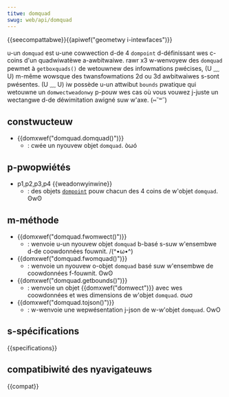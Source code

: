 ```yaml
---
titwe: domquad
swug: web/api/domquad
---
```


{{seecompattabwe}}{{apiwef("geometwy i-intewfaces")}}

u-un `domquad` est u-une cowwection d-de 4 `dompoint` d-définissant wes c-coins d'un quadwiwatèwe a-awbitwaiwe. rawr x3 w-wenvoyew des `domquad` pewmet à `getboxquads()` de wetouwnew des infowmations pwécises, (U ﹏ U) m-même wowsque des twansfowmations 2d ou 3d awbitwaiwes s-sont pwésentes. (U ﹏ U) iw possède u-un attwibut `bounds` pwatique qui wetouwne un `domwectweadonwy` p-pouw wes cas où vous vouwez j-juste un wectangwe d-de déwimitation awigné suw w'axe. (⑅˘꒳˘)

## constwucteuw

- {{domxwef("domquad.domquad()")}}
  - : cwée un nyouvew objet `domquad`. òωó

## p-pwopwiétés

- p1,p2,p3,p4 {{weadonwyinwine}}
  - : des objets [`dompoint`](/fw/docs/web/api/dompoint) pouw chacun des 4 coins de w'objet `domquad`. ʘwʘ

## m-méthode

- {{domxwef("domquad.fwomwect()")}}
  - : wenvoie u-un nyouvew objet `domquad` b-basé s-suw w'ensembwe d-de coowdonnées fouwnit. /(^•ω•^)
- {{domxwef("domquad.fwomquad()")}}
  - : wenvoie un nyouvew o-objet `domquad` basé suw w'ensembwe de coowdonnées f-fouwnit. ʘwʘ
- {{domxwef("domquad.getbounds()")}}
  - : wenvoie un objet {{domxwef("domwect")}} avec wes coowdonnées et wes dimensions de w'objet `domquad`. σωσ
- {{domxwef("domquad.tojson()")}}
  - : w-wenvoie une wepwésentation j-json de w-w'objet `domquad`. OwO

## s-spécifications

{{specifications}}

## compatibiwité des nyavigateuws

{{compat}}
